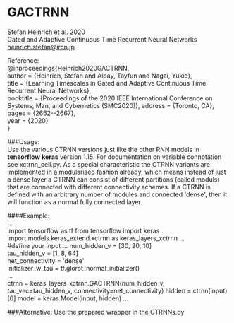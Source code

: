 # GACTRNN  


Stefan Heinrich et al. 2020  
Gated and Adaptive Continuous Time Recurrent Neural Networks 
heinrich.stefan@ircn.jp  


Reference:  
@inproceedings{Heinrich2020GACTRNN,  
	author       = {Heinrich, Stefan and Alpay, Tayfun and Nagai, Yukie},  
	title        = {Learning Timescales in Gated and Adaptive Continuous Time Recurrent Neural Networks},  
	booktitle    = {Proceedings of the 2020 IEEE International Conference on Systems, Man, and Cybernetics (SMC2020)},
	address      = {Toronto, CA},
	pages        = {2662--2667},  
	year         = {2020}  
}  


###Usage:  
Use the various CTRNN versions just like the other RNN models in **tensorflow** **keras** version 1.15. For documentation on variable connotation see xctrnn_cell.py. As a special characteristic the CTRNN variants are implemented in a modularised fashion already, which means instead of just a dense layer a CTRNN can consist of different partitions (called moduls) that are connected with different connectivity schemes. If a CTRNN is defined with an arbitrary number of modules and connected 'dense', then it will function as a normal fully connected layer.  


####Example:  
...  
import tensorflow as tf
from tensorflow import keras  
import models.keras_extend.xctrnn as keras_layers_xctrnn
...  
\#define your input
...
num_hidden_v = [30, 20, 10]  
tau_hidden_v = [1, 8, 64]  
net_connectivity = 'dense'  
initializer_w_tau = tf.glorot_normal_initializer()  
...  
ctrnn = keras_layers_xctrnn.GACTRNN(num_hidden_v, tau_vec=tau_hidden_v, connectivity=net_connectivity)
hidden = ctrnn(input)[0]
model = keras.Model(input, hidden)
...


###Alternative:
Use the prepared wrapper in the CTRNNs.py
